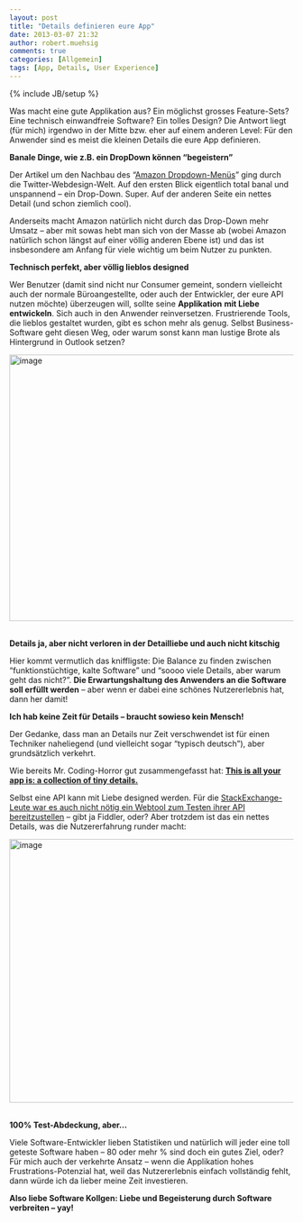 ```yaml
---
layout: post
title: "Details definieren eure App"
date: 2013-03-07 21:32
author: robert.muehsig
comments: true
categories: [Allgemein]
tags: [App, Details, User Experience]
---
```

{% include JB/setup %}
<p>Was macht eine gute Applikation aus? Ein möglichst grosses Feature-Sets? Eine technisch einwandfreie Software? Ein tolles Design? Die Antwort liegt (für mich) irgendwo in der Mitte bzw. eher auf einem anderen Level: Für den Anwender sind es meist die kleinen Details die eure App definieren.&nbsp; </p> <p><strong>Banale Dinge, wie z.B. ein DropDown können “begeistern”</strong></p> <p>Der Artikel um den Nachbau des “<a href="http://bjk5.com/post/44698559168/breaking-down-amazons-mega-dropdown">Amazon Dropdown-Menüs</a>” ging durch die Twitter-Webdesign-Welt. Auf den ersten Blick eigentlich total banal und unspannend – ein Drop-Down. Super. Auf der anderen Seite ein nettes Detail (und schon ziemlich cool).</p> <p>Anderseits macht Amazon natürlich nicht durch das Drop-Down mehr Umsatz – aber mit sowas hebt man sich von der Masse ab (wobei Amazon natürlich schon längst auf einer völlig anderen Ebene ist) und das ist insbesondere am Anfang für viele wichtig um beim Nutzer zu punkten.</p> <p><strong>Technisch perfekt, aber völlig lieblos designed</strong></p> <p>Wer Benutzer (damit sind nicht nur Consumer gemeint, sondern vielleicht auch der normale Büroangestellte, oder auch der Entwickler, der eure API nutzen möchte) überzeugen will, sollte seine <strong>Applikation</strong> <strong>mit Liebe entwickeln</strong>. Sich auch in den Anwender reinversetzen. Frustrierende Tools, die lieblos gestaltet wurden, gibt es schon mehr als genug. Selbst Business-Software geht diesen Weg, oder warum sonst kann man lustige Brote als Hintergrund in Outlook setzen?</p> <p><a href="{{BASE_PATH}}/assets/wp-images/image1781.png"><img title="image" style="border-top: 0px; border-right: 0px; border-bottom: 0px; border-left: 0px; display: inline" border="0" alt="image" src="{{BASE_PATH}}/assets/wp-images/image_thumb935.png" width="583" height="473"></a>&nbsp; </p> <p><strong>Details ja, aber nicht verloren in der Detailliebe und auch nicht kitschig</strong></p> <p>Hier kommt vermutlich das kniffligste: Die Balance zu finden zwischen “funktionstüchtige, kalte Software” und “soooo viele Details, aber warum geht das nicht?”. <strong>Die Erwartungshaltung des Anwenders an die Software soll erfüllt werden</strong> – aber wenn er dabei eine schönes Nutzererlebnis hat, dann her damit!</p> <p><strong>Ich hab keine Zeit für Details – braucht sowieso kein Mensch! </strong></p> <p>Der Gedanke, dass man an Details nur Zeit verschwendet ist für einen Techniker naheliegend (und vielleicht sogar “typisch deutsch”), aber grundsätzlich verkehrt.</p> <p>Wie bereits Mr. Coding-Horror gut zusammengefasst hat: <a href="http://www.codinghorror.com/blog/2012/05/this-is-all-your-app-is-a-collection-of-tiny-details.html"><strong>This is all your app is: a collection of tiny details.</strong></a></p> <p>Selbst eine API kann mit Liebe designed werden. Für die <a href="http://api.stackexchange.com/docs/tags-by-name#order=desc&amp;sort=popular&amp;tags=RavenDb&amp;filter=default&amp;site=stackoverflow&amp;run=true">StackExchange-Leute war es auch nicht nötig ein Webtool zum Testen ihrer API bereitzustellen</a> – gibt ja Fiddler, oder? Aber trotzdem ist das ein nettes Details, was die Nutzererfahrung runder macht:</p> <p><a href="{{BASE_PATH}}/assets/wp-images/image1782.png"><img title="image" style="border-top: 0px; border-right: 0px; border-bottom: 0px; border-left: 0px; display: inline" border="0" alt="image" src="{{BASE_PATH}}/assets/wp-images/image_thumb936.png" width="603" height="468"></a>&nbsp;</p> <p><strong>100% Test-Abdeckung, aber…</strong></p> <p>Viele Software-Entwickler lieben Statistiken und natürlich will jeder eine toll geteste Software haben – 80 oder mehr % sind doch ein gutes Ziel, oder? Für mich auch der verkehrte Ansatz – wenn die Applikation hohes Frustrations-Potenzial hat, weil das Nutzererlebnis einfach vollständig fehlt, dann würde ich da lieber meine Zeit investieren. </p> <p><strong>Also liebe Software Kollgen: Liebe und Begeisterung durch Software verbreiten – yay!</strong></p>
